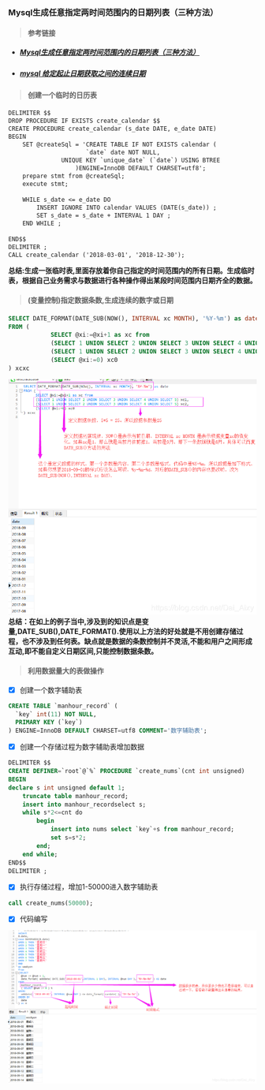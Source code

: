 ### Mysql生成任意指定两时间范围内的日期列表（三种方法）

> #### 参考链接

* ##### [Mysql生成任意指定两时间范围内的日期列表（三种方法）](https://blog.csdn.net/Dai_Aixy/article/details/83144619)
* ##### [mysql 给定起止日期获取之间的连续日期](https://blog.csdn.net/boenwan/article/details/76268739)

> ####  创建一个临时的日历表

    DELIMITER $$
    DROP PROCEDURE IF EXISTS create_calendar $$
    CREATE PROCEDURE create_calendar (s_date DATE, e_date DATE)
    BEGIN
    	SET @createSql = 'CREATE TABLE IF NOT EXISTS calendar (
                          `date` date NOT NULL,
    		       UNIQUE KEY `unique_date` (`date`) USING BTREE
                       )ENGINE=InnoDB DEFAULT CHARSET=utf8'; 
    	prepare stmt from @createSql; 
    	execute stmt; 

    	WHILE s_date <= e_date DO
    		INSERT IGNORE INTO calendar VALUES (DATE(s_date)) ;
    		SET s_date = s_date + INTERVAL 1 DAY ;
    	END WHILE ; 

    END$$
    DELIMITER ;
    CALL create_calendar ('2018-03-01', '2018-12-30');

**总结:生成一张临时表,里面存放着你自己指定的时间范围内的所有日期。生成临时表，根据自己业务需求与数据进行各种操作得出某段时间范围内日期齐全的数据。**

> #### \(变量控制\)指定数据条数,生成连续的数字或日期

```Sql
SELECT DATE_FORMAT(DATE_SUB(NOW(), INTERVAL xc MONTH), '%Y-%m') as date
FROM ( 
			SELECT @xi:=@xi+1 as xc from 
			(SELECT 1 UNION SELECT 2 UNION SELECT 3 UNION SELECT 4 UNION SELECT 5) xc1, 
			(SELECT 1 UNION SELECT 2 UNION SELECT 3 UNION SELECT 4 UNION SELECT 5) xc2,  
			(SELECT @xi:=0) xc0 
) xcxc
```

![](/assets/sq1.png)**总结：在如上的例子当中,涉及到的知识点是变量,DATE\_SUB\(\),DATE\_FORMAT\(\).使用以上方法的好处就是不用创建存储过程，也不涉及到任何表。缺点就是数据的条数控制并不灵活,不能和用户之间形成互动,即不能自定义日期区间,只能控制数据条数。**

> #### 利用数据量大的表做操作

* [x] 创建一个数字辅助表

```Sql
CREATE TABLE `manhour_record` (
  `key` int(11) NOT NULL,
  PRIMARY KEY (`key`)
) ENGINE=InnoDB DEFAULT CHARSET=utf8 COMMENT='数字辅助表';
```

* [x] 创建一个存储过程为数字辅助表增加数据

```Sql
DELIMITER $$
CREATE DEFINER=`root`@`%` PROCEDURE `create_nums`(cnt int unsigned)
BEGIN
declare s int unsigned default 1;
    truncate table manhour_record;
    insert into manhour_recordselect s;
    while s*2<=cnt do
        begin
            insert into nums select `key`+s from manhour_record;
            set s=s*2;
        end;
    end while;
END$$
DELIMITER ;
```

* [x] 执行存储过程，增加1-50000进入数字辅助表

```Sql
call create_nums(50000);
```

* [x] 代码编写

![](/assets/sq2.png)

